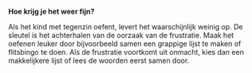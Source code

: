 

**Hoe krijg je het weer fijn?**

Als het kind met tegenzin oefent, levert het waarschijnlijk weinig op. De sleutel is het achterhalen van de oorzaak van de frustratie. Maak het oefenen leuker door bijvoorbeeld samen een grappige lijst te maken of flitsbingo te doen. Als de frustratie voortkomt uit onmacht, kies dan een makkelijkere lijst of lees de woorden eerst samen door.
